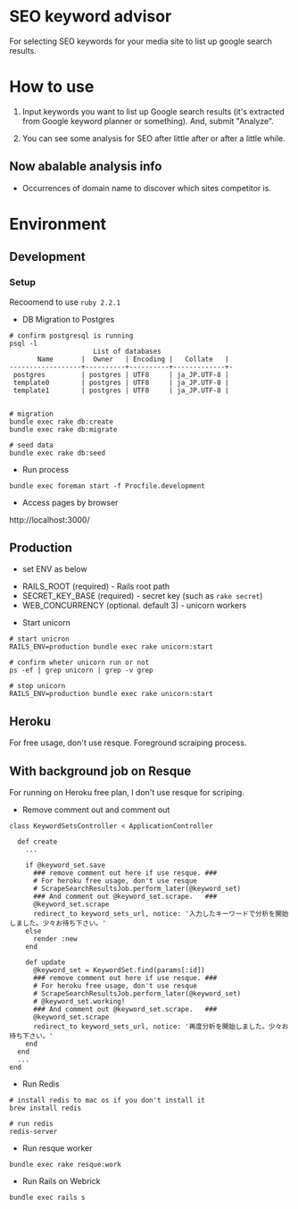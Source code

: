 # SEO keyword advisor

For selecting SEO keywords for your media site to list up google search results.

# How to use

1. Input keywords you want to list up Google search results (it's extracted from Google keyword planner or something). And, submit "Analyze".

2. You can see some analysis for SEO after little after or after a little while.

##  Now abalable analysis info

* Occurrences of domain name to discover which sites competitor is.


# Environment

## Development

### Setup

Recoomend to use `ruby 2.2.1`


* DB Migration to Postgres

```
# confirm postgresql is running
psql -l
                     List of databases
       Name       |  Owner   | Encoding |   Collate   |
------------------+----------+----------+-------------+-
 postgres         | postgres | UTF8     | ja_JP.UTF-8 |
 template0        | postgres | UTF8     | ja_JP.UTF-8 |
 template1        | postgres | UTF8     | ja_JP.UTF-8 |


# migration
bundle exec rake db:create
bundle exec rake db:migrate

# seed data
bundle exec rake db:seed
```

* Run process

```
bundle exec foreman start -f Procfile.development
```

* Access pages by browser

http://localhost:3000/

## Production

* set ENV as below

- RAILS_ROOT (required) - Rails root path
- SECRET_KEY_BASE (required) - secret key (such as `rake secret`)
- WEB_CONCURRENCY (optional. default 3) - unicorn workers

* Start unicorn

```
# start unicron
RAILS_ENV=production bundle exec rake unicorn:start

# confirm wheter unicorn run or not
ps -ef | grep unicorn | grep -v grep

# stop unicorn
RAILS_ENV=production bundle exec rake unicorn:start
```

## Heroku

For free usage, don't use resque.
Foreground scraiping process.


## With background job on Resque

For running on Heroku free plan, I don't use resque for scriping.

* Remove comment out and comment out

```
class KeywordSetsController < ApplicationController

  def create
    ...

    if @keyword_set.save
      ### remove comment out here if use resque. ###
      # For heroku free usage, don't use resque
      # ScrapeSearchResultsJob.perform_later(@keyword_set)
      ### And comment out @keyword_set.scrape.   ###
      @keyword_set.scrape
      redirect_to keyword_sets_url, notice: '入力したキーワードで分析を開始しました。少々お待ち下さい。'
    else
      render :new
    end

    def update
      @keyword_set = KeywordSet.find(params[:id])
      ### remove comment out here if use resque. ###
      # For heroku free usage, don't use resque
      # ScrapeSearchResultsJob.perform_later(@keyword_set)
      # @keyword_set.working!
      ### And comment out @keyword_set.scrape.   ###
      @keyword_set.scrape
      redirect_to keyword_sets_url, notice: '再度分析を開始しました。少々お待ち下さい。'
    end
  end
  ...
end
```

* Run Redis

```
# install redis to mac os if you don't install it
brew install redis

# run redis
redis-server
```

* Run resque worker

```
bundle exec rake resque:work
```

* Run Rails on Webrick

```
bundle exec rails s
```
